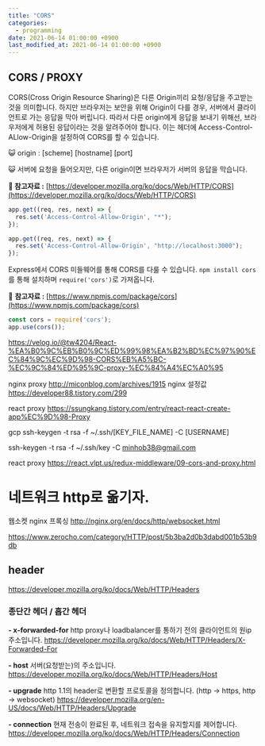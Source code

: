 ```yaml
---
title: "CORS"
categories:
  - programming
date: 2021-06-14 01:00:00 +0900
last_modified_at: 2021-06-14 01:00:00 +0900
---
```


## CORS / PROXY
CORS(Cross Origin Resource Sharing)은 다른 Origin끼리 요청/응답을 주고받는 것을 의미합니다. 하지만 브라우저는 보안을 위해 Origin이 다를 경우, 서버에서 클라이언트로 가는 응답을 막아 버립니다. 따라서 다른 origin에게 응답을 보내기 위해선, 브라우저에게 허용된 응답이라는 것을 알려주어야 합니다. 이는 헤더에 Access-Control-ALlow-Origin을 설정하여 CORS를 할 수 있습니다.

😺 origin : [scheme] [hostname] [port]

😺 서버에 요청을 들어오지만, 다른 origin이면 브라우저가 서버의 응답을 막습니다.

**📔 참고자료 :** [https://developer.mozilla.org/ko/docs/Web/HTTP/CORS](https://developer.mozilla.org/ko/docs/Web/HTTP/CORS)

```jsx
app.get((req, res, next) => {
  res.set('Access-Control-Allow-Origin', "*");
});

app.get((req, res, next) => {
  res.set('Access-Control-Allow-Origin', "http://localhost:3000");
});
```

Express에서 CORS 미들웨어를 통해 CORS를 다룰 수 있습니다. `npm install cors`를 통해 설치하며 `require('cors')`로 가져옵니다.

📔 **참고자료 :** [https://www.npmjs.com/package/cors](https://www.npmjs.com/package/cors)

```js
const cors = require('cors');
app.use(cors());
```






https://velog.io/@tw4204/React-%EA%B0%9C%EB%B0%9C%ED%99%98%EA%B2%BD%EC%97%90%EC%84%9C%EC%9D%98-CORS%EB%A5%BC-%EC%9C%84%ED%95%9C-proxy-%EC%84%A4%EC%A0%95



nginx proxy
http://miconblog.com/archives/1915
nginx 설정값
https://developer88.tistory.com/299

react proxy
https://ssungkang.tistory.com/entry/react-react-create-app%EC%9D%98-Proxy

gcp
ssh-keygen -t rsa -f ~/.ssh/[KEY_FILE_NAME] -C [USERNAME]

ssh-keygen -t rsa -f ~/.ssh/key -C minhob38@gmail.com

react proxy
https://react.vlpt.us/redux-middleware/09-cors-and-proxy.html



# 네트워크 http로 옮기자.
웹소켓 nginx 프록싱 http://nginx.org/en/docs/http/websocket.html

https://www.zerocho.com/category/HTTP/post/5b3ba2d0b3dabd001b53b9db

## header
https://developer.mozilla.org/ko/docs/Web/HTTP/Headers

### 종단간 헤더 / 홉간 헤더


**\- x-forwarded-for**
http proxy나 loadbalancer를 통하기 전의 클라이언트의 원ip 주소입니다.
https://developer.mozilla.org/ko/docs/Web/HTTP/Headers/X-Forwarded-For


**\- host**
서버(요청받는)의 주소입니다.
https://developer.mozilla.org/ko/docs/Web/HTTP/Headers/Host

**\- upgrade**
http 1.1의 header로 변환할 프로토콜을 정의합니다. (http -> https, http -> websocket)
https://developer.mozilla.org/en-US/docs/Web/HTTP/Headers/Upgrade

**\- connection**
현재 전송이 완료된 후, 네트워크 접속을 유지할지를 제어합니다.
https://developer.mozilla.org/ko/docs/Web/HTTP/Headers/Connection

